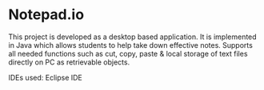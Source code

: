 # Notepad.io

This project is developed as a desktop based application.
It is implemented in Java which allows students to help take down effective notes.
Supports all needed functions such as cut, copy, paste & local storage of text files directly on PC as retrievable objects.

IDEs used: Eclipse IDE
